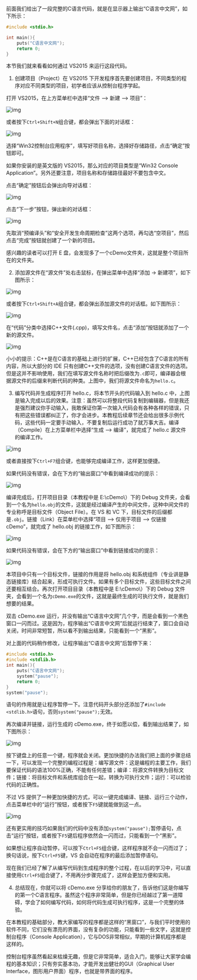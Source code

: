 前面我们给出了一段完整的C语言代码，就是在显示器上输出“C语言中文网”，如下所示：

```c
#include <stdio.h>

int main(){    
    puts("C语言中文网");    
    return 0;
}
```

本节我们就来看看如何通过 VS2015 来运行这段代码。 

1) 创建项目（Project）在 VS2015 下开发程序首先要创建项目，不同类型的程序对应不同类型的项目，初学者应该从控制台程序学起。

打开 VS2015，在上方菜单栏中选择“文件 --> 新建 --> 项目”：

![img](http://c.biancheng.net/cpp/uploads/allimg/170606/1-1F606150J3644.png)

或者按下`Ctrl+Shift+N`组合键，都会弹出下面的对话框：

![img](http://c.biancheng.net/cpp/uploads/allimg/170606/1-1F606151250462.png)

选择“Win32控制台应用程序”，填写好项目名称，选择好存储路径，点击“确定”按钮即可。

如果你安装的是英文版的 VS2015，那么对应的项目类型是“Win32 Console Application”。另外还要注意，项目名称和存储路径最好不要包含中文。

点击“确定”按钮后会弹出向导对话框：

![img](http://c.biancheng.net/cpp/uploads/allimg/170606/1-1F606151441313.png)

点击“下一步”按钮，弹出新的对话框：

![img](http://c.biancheng.net/cpp/uploads/allimg/170606/1-1F606151P1251.png)

先取消“预编译头”和“安全开发生命周期检查”这两个选项，再勾选“空项目”，然后点击“完成”按钮就创建了一个新的项目。

感兴趣的读者可以打开 E 盘，会发现多了一个cDemo文件夹，这就是整个项目所在的文件夹。

2) 添加源文件在“源文件”处右击鼠标，在弹出菜单中选择“添加 -> 新建项”，如下图所示：

![img](http://c.biancheng.net/cpp/uploads/allimg/170606/1-1F6061523201L.png)

或者按下`Ctrl+Shift+A`组合键，都会弹出添加源文件的对话框。如下图所示：

![img](http://c.biancheng.net/cpp/uploads/allimg/170606/1-1F60615310CB.png)

在“代码”分类中选择C++文件(.cpp)，填写文件名，点击“添加”按钮就添加了一个新的源文件。

![img](http://c.biancheng.net/cpp/uploads/allimg/170606/1-1F606153641222.png)

小小的提示：C++是在C语言的基础上进行的扩展，C++已经包含了C语言的所有内容，所以大部分的 IDE 只有创建C++文件的选项，没有创建C语言文件的选项。但是这并不影响使用，我们在填写源文件名称时把后缀改为`.c`即可，编译器会根据源文件的后缀来判断代码的种类。上图中，我们将源文件命名为`hello.c`。

3) 编写代码并生成程序打开 hello.c，将本节开头的代码输入到 hello.c 中，上图是输入完成以后的效果。注意：虽然可以将整段代码复制到编辑器，但是我还是强烈建议你手动输入，我敢保证你第一次输入代码会有各种各样的错误，只有把这些错误都纠正了，你才会进步。本教程后续章节还会给出很多示例代码，这些代码一定要手动输入，不要复制后运行成功了就万事大吉。编译（Compile）在上方菜单栏中选择“生成 --> 编译”，就完成了 hello.c 源文件的编译工作。

![img](http://c.biancheng.net/cpp/uploads/allimg/170606/1-1F606154213262.png)

或者直接按下`Ctrl+F7`组合键，也能够完成编译工作，这样更加便捷。

如果代码没有错误，会在下方的“输出窗口”中看到编译成功的提示：

![img](http://c.biancheng.net/cpp/uploads/allimg/170606/1-1F606154454U7.png)

编译完成后，打开项目目录（本教程中是 E:\cDemo\）下的 Debug 文件夹，会看到一个名为`hello.obj`的文件，这就是经过编译产生的中间文件，这种中间文件的专业称呼是目标文件（Object File）。在 VS 和 VC 下，目标文件的后缀都是`.obj`。链接（Link）在菜单栏中选择“项目 --> 仅用于项目 --> 仅链接 cDemo”，就完成了 hello.obj 的链接工作，如下图所示：

![img](http://c.biancheng.net/cpp/uploads/allimg/170606/1-1F606154S3616.png)

如果代码没有错误，会在下方的“输出窗口”中看到链接成功的提示：

![img](http://c.biancheng.net/cpp/uploads/allimg/170606/1-1F606155015122.png)

本项目中只有一个目标文件，链接的作用是将 hello.obj 和系统组件（专业讲是静态链接库）结合起来，形成可执行文件。如果有多个目标文件，这些目标文件之间还要相互结合。再次打开项目目录（本教程中是 E:\cDemo\）下的 Debug 文件夹，会看到一个名为`cDemo.exe`的文件，这就是最终生成的可执行文件，就是我们想要的结果。

双击 cDemo.exe 运行，并没有输出“C语言中文网”几个字，而是会看到一个黑色窗口一闪而过。这是因为，程序输出“C语言中文网”后就运行结束了，窗口会自动关闭，时间非常短暂，所以看不到输出结果，只能看到一个“黑影”。

对上面的代码稍作修改，让程序输出“C语言中文网”后暂停下来：

```c
#include <stdio.h>
#include <stdlib.h>
int main(){    
    puts("C语言中文网");    
    system("pause");    
    return 0;
}
system("pause");
```
语句的作用就是让程序暂停一下。注意代码开头部分还添加了`#include <stdlib.h>`语句，否则`system("pause");`无效。

再次编译并链接，运行生成的 cDemo.exe，终于如愿以偿，看到输出结果了，如下图所示：

![img](http://c.biancheng.net/cpp/uploads/allimg/170605/1-1F605134JT14.png)

按下键盘上的任意一个键，程序就会关闭。更加快捷的办法我们把上面的步骤总结一下，可以发现一个完整的编程过程是：编写源文件：这是编程的主要工作，我们要保证代码的语法100%正确，不能有任何差错；编译：将源文件转换为目标文件；链接：将目标文件和系统库组合在一起，转换为可执行文件；运行：可以检验代码的正确性。

不过 VS 提供了一种更加快捷的方式，可以一键完成编译、链接、运行三个动作，点击菜单栏中的“运行”按钮，或者按下`F5`键就能做到这一点。

![img](http://c.biancheng.net/cpp/uploads/allimg/170606/1-1F606155922513.png)

还有更实用的技巧如果我们的代码中没有添加`system("pause");`暂停语句，点击“运行”按钮，或者按下`F5`键后程序依然会一闪而过，只能看到一个“黑影”。

如果想让程序自动暂停，可以按下`Ctrl+F5`组合键，这样程序就不会一闪而过了；换句话说，按下`Ctrl+F5`键，VS 会自动在程序的最后添加暂停语句。

现在我们已经了解了从编写代码到生成程序的整个过程，在以后的学习中，可以直接使用`Ctrl+F5`组合键了，不用再分步骤完成了，这样会更加方便和实用。

4) 总结现在，你就可以将 cDemo.exe 分享给你的朋友了，告诉他们这是你编写的第一个C语言程序。虽然这个程序非常简单，但是你已经越过了第一道障碍，学会了如何编写代码，如何将代码生成可执行程序，这是一个完整的体验。

在本教程的基础部分，教大家编写的程序都是这样的“黑窗口”，与我们平时使用的软件不同，它们没有漂亮的界面，没有复杂的功能，只能看到一些文字，这就是控制台程序（Console Application），它与DOS非常相似，早期的计算机程序都是这样的。

控制台程序虽然看起来枯燥无趣，但是它非常简单，适合入门，能够让大家学会编程的基本知识；只有夯实基本功，才能开发出健壮的GUI（Graphical User Interface，图形用户界面）程序，也就是带界面的程序。
